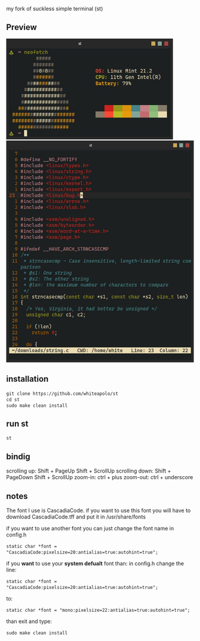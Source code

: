 my fork of suckless simple terminal (st)


## Preview

<img src="demo1.jpg" alt="Image" width="448" height="270">

<img src="demo2.jpg" alt="Image" width="528" height="594">




## installation
```
git clone https://github.com/whiteapolo/st
cd st
sudo make clean install
```

## run st
```
st
```

## bindig 
scrolling up:     Shift + PageUp     <or>   Shift + ScrollUp
scrolling down:   Shift + PageDown   <or>   Shift + ScrollUp
zoom-in:          ctrl + plus
zoom-out:          ctrl + underscore


## notes
The font I use is CascadiaCode. 
if you want to use this font you will have to download CascadiaCode.tff and put it in /usr/share/fonts

if you want to use another font you can just change the font name in config.h 
```
static char *font = "CascadiaCode:pixelsize=20:antialias=true:autohint=true";
```

if you **want** to use your **system defualt** font than:
in config.h change the line:
```
static char *font = "CascadiaCode:pixelsize=20:antialias=true:autohint=true";
```
to: 
```
static char *font = "mono:pixelsize=22:antialias=true:autohint=true";
```
than exit and type: 
```
sudo make clean install
```
